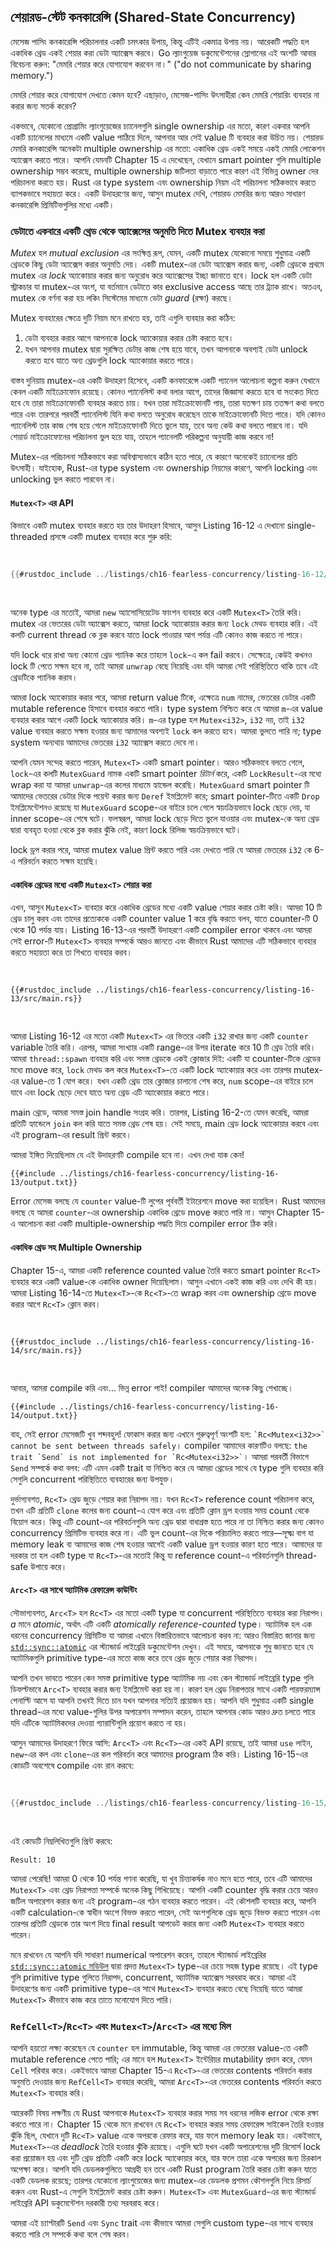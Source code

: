 ## শেয়ারড-স্টেট কনকারেন্সি (Shared-State Concurrency)

মেসেজ পাসিং কনকারেন্সি পরিচালনার একটি চমৎকার উপায়, কিন্তু এটিই একমাত্র উপায় নয়। আরেকটি পদ্ধতি হল একাধিক থ্রেড একই শেয়ার করা ডেটা অ্যাক্সেস করবে। Go ল্যাংগুয়েজ ডকুমেন্টেশনের স্লোগানের এই অংশটি আবার বিবেচনা করুন: "মেমরি শেয়ার করে যোগাযোগ করবেন না।" ("do not communicate by sharing memory.")

মেমরি শেয়ার করে যোগাযোগ দেখতে কেমন হবে? এছাড়াও, মেসেজ-পাসিং উৎসাহীরা কেন মেমরি শেয়ারিং ব্যবহার না করার জন্য সতর্ক করেন?

একভাবে, যেকোনো প্রোগ্রামিং ল্যাংগুয়েজের চ্যানেলগুলি single ownership এর মতো, কারণ একবার আপনি একটি চ্যানেলের মাধ্যমে একটি value পাঠিয়ে দিলে, আপনার আর সেই value টি ব্যবহার করা উচিত নয়। শেয়ারড মেমরি কনকারেন্সি অনেকটা multiple ownership এর মতো: একাধিক থ্রেড একই সময়ে একই মেমরি লোকেশন অ্যাক্সেস করতে পারে। আপনি যেমনটি Chapter 15 এ দেখেছেন, যেখানে smart pointer গুলি multiple ownership সম্ভব করেছে, multiple ownership জটিলতা বাড়াতে পারে কারণ এই বিভিন্ন owner দের পরিচালনা করতে হয়। Rust এর type system এবং ownership নিয়ম এই পরিচালনা সঠিকভাবে করতে ব্যাপকভাবে সহায়তা করে। একটি উদাহরণের জন্য, আসুন mutex দেখি, শেয়ারড মেমরির জন্য আরও সাধারণ কনকারেন্সি প্রিমিটিভগুলির মধ্যে একটি।

### ডেটাতে একবারে একটি থ্রেড থেকে অ্যাক্সেসের অনুমতি দিতে Mutex ব্যবহার করা

_Mutex_ হল _mutual exclusion_ এর সংক্ষিপ্ত রূপ, যেমন, একটি mutex যেকোনো সময়ে শুধুমাত্র একটি থ্রেডকে কিছু ডেটা অ্যাক্সেস করার অনুমতি দেয়। একটি mutex-এর ডেটা অ্যাক্সেস করার জন্য, একটি থ্রেডকে প্রথমে mutex এর _lock_ অ্যাকোয়ার করার জন্য অনুরোধ করে অ্যাক্সেসের ইচ্ছা জানাতে হবে। lock হল একটি ডেটা স্ট্রাকচার যা mutex-এর অংশ, যা বর্তমানে ডেটাতে কার exclusive access আছে তার ট্র্যাক রাখে। অতএব, mutex কে বর্ণনা করা হয় লকিং সিস্টেমের মাধ্যমে ডেটা _guard_ (রক্ষা) করছে।

Mutex ব্যবহারের ক্ষেত্রে দুটি নিয়ম মনে রাখতে হয়, তাই এগুলি ব্যবহার করা কঠিন:

1.  ডেটা ব্যবহার করার আগে আপনাকে lock অ্যাকোয়ার করার চেষ্টা করতে হবে।
2.  যখন আপনার mutex দ্বারা সুরক্ষিত ডেটার কাজ শেষ হয়ে যাবে, তখন আপনাকে অবশ্যই ডেটা unlock করতে হবে যাতে অন্য থ্রেডগুলি lock অ্যাকোয়ার করতে পারে।

বাস্তব দুনিয়ায় mutex-এর একটি উদাহরণ হিসেবে, একটি কনফারেন্সে একটি প্যানেল আলোচনা কল্পনা করুন যেখানে কেবল একটি মাইক্রোফোন রয়েছে। কোনও প্যানেলিস্ট কথা বলার আগে, তাদের জিজ্ঞাসা করতে হবে বা সংকেত দিতে হবে যে তারা মাইক্রোফোনটি ব্যবহার করতে চায়। যখন তারা মাইক্রোফোনটি পায়, তারা যতক্ষণ চায় ততক্ষণ কথা বলতে পারে এবং তারপরে পরবর্তী প্যানেলিস্ট যিনি কথা বলতে অনুরোধ করেছেন তাকে মাইক্রোফোনটি দিতে পারে। যদি কোনও প্যানেলিস্ট তার কাজ শেষ হয়ে গেলে মাইক্রোফোনটি দিতে ভুলে যায়, তবে অন্য কেউ কথা বলতে পারবে না। যদি শেয়ার্ড মাইক্রোফোনের পরিচালনা ভুল হয়ে যায়, তাহলে প্যানেলটি পরিকল্পনা অনুযায়ী কাজ করবে না!

Mutex-এর পরিচালনা সঠিকভাবে করা অবিশ্বাস্যভাবে কঠিন হতে পারে, যে কারণে অনেকেই চ্যানেলের প্রতি উৎসাহী। যাইহোক, Rust-এর type system এবং ownership নিয়মের কারণে, আপনি locking এবং unlocking ভুল করতে পারবেন না।

#### `Mutex<T>` এর API

কিভাবে একটি mutex ব্যবহার করতে হয় তার উদাহরণ হিসাবে, আসুন Listing 16-12 এ দেখানো single-threaded প্রসঙ্গে একটি mutex ব্যবহার করে শুরু করি:

<Listing number="16-12" file-name="src/main.rs" caption="সরলতার জন্য single-threaded প্রসঙ্গে `Mutex<T>` এর API অন্বেষণ করা হচ্ছে">

```rust
{{#rustdoc_include ../listings/ch16-fearless-concurrency/listing-16-12/src/main.rs}}
```

</Listing>

অনেক type এর মতোই, আমরা `new` অ্যাসোসিয়েটেড ফাংশন ব্যবহার করে একটি `Mutex<T>` তৈরি করি। mutex এর ভেতরের ডেটা অ্যাক্সেস করতে, আমরা lock অ্যাকোয়ার করার জন্য `lock` মেথড ব্যবহার করি। এই কলটি current thread কে ব্লক করবে যাতে lock পাওয়ার আগ পর্যন্ত এটি কোনও কাজ করতে না পারে।

যদি lock ধরে রাখা অন্য কোনো থ্রেড প্যানিক করে তাহলে `lock`-এ কল fail করবে। সেক্ষেত্রে, কেউই কখনও lock টি পেতে সক্ষম হবে না, তাই আমরা `unwrap` বেছে নিয়েছি এবং যদি আমরা সেই পরিস্থিতিতে থাকি তবে এই থ্রেডটিকে প্যানিক করাব।

আমরা lock অ্যাকোয়ার করার পরে, আমরা return value টিকে, এক্ষেত্রে `num` নামের, ভেতরের ডেটার একটি mutable reference হিসাবে ব্যবহার করতে পারি। type system নিশ্চিত করে যে আমরা `m`-এর value ব্যবহার করার আগে একটি lock অ্যাকোয়ার করি। `m`-এর type হল `Mutex<i32>`, `i32` নয়, তাই `i32` value ব্যবহার করতে সক্ষম হওয়ার জন্য আমাদের অবশ্যই `lock` কল করতে হবে। আমরা ভুলতে পারি না; type system অন্যথায় আমাদের ভেতরের `i32` অ্যাক্সেস করতে দেবে না।

আপনি যেমন সন্দেহ করতে পারেন, `Mutex<T>` একটি smart pointer। আরও সঠিকভাবে বলতে গেলে, `lock`-এর কলটি `MutexGuard` নামক একটি smart pointer *রিটার্ন* করে, একটি `LockResult`-এর মধ্যে wrap করা যা আমরা `unwrap`-এর কলের মাধ্যমে হ্যান্ডেল করেছি। `MutexGuard` smart pointer টি আমাদের ভেতরের ডেটার দিকে পয়েন্ট করার জন্য `Deref` ইমপ্লিমেন্ট করে; smart pointer-টিতে একটি `Drop` ইমপ্লিমেন্টেশনও রয়েছে যা `MutexGuard` scope-এর বাইরে চলে গেলে স্বয়ংক্রিয়ভাবে lock ছেড়ে দেয়, যা inner scope-এর শেষে ঘটে। ফলস্বরূপ, আমরা lock ছেড়ে দিতে ভুলে যাওয়ার এবং mutex-কে অন্য থ্রেড দ্বারা ব্যবহৃত হওয়া থেকে ব্লক করার ঝুঁকি নেই, কারণ lock রিলিজ স্বয়ংক্রিয়ভাবে ঘটে।

lock ড্রপ করার পরে, আমরা mutex value প্রিন্ট করতে পারি এবং দেখতে পারি যে আমরা ভেতরের `i32` কে 6-এ পরিবর্তন করতে সক্ষম হয়েছি।

#### একাধিক থ্রেডের মধ্যে একটি `Mutex<T>` শেয়ার করা

এখন, আসুন `Mutex<T>` ব্যবহার করে একাধিক থ্রেডের মধ্যে একটি value শেয়ার করার চেষ্টা করি। আমরা 10 টি থ্রেড চালু করব এবং তাদের প্রত্যেককে একটি counter value 1 করে বৃদ্ধি করতে বলব, যাতে counter-টি 0 থেকে 10 পর্যন্ত যায়। Listing 16-13-এর পরবর্তী উদাহরণে একটি compiler error থাকবে এবং আমরা সেই error-টি `Mutex<T>` ব্যবহার সম্পর্কে আরও জানতে এবং কীভাবে Rust আমাদের এটি সঠিকভাবে ব্যবহার করতে সহায়তা করে তা শিখতে ব্যবহার করব।

<Listing number="16-13" file-name="src/main.rs" caption="দশটি থ্রেড প্রতিটি একটি `Mutex<T>` দ্বারা রক্ষিত একটি counter বৃদ্ধি করে">

```rust,ignore,does_not_compile
{{#rustdoc_include ../listings/ch16-fearless-concurrency/listing-16-13/src/main.rs}}
```

</Listing>

আমরা Listing 16-12 এর মতো একটি `Mutex<T>` এর ভিতরে একটি `i32` রাখার জন্য একটি `counter` variable তৈরি করি। এরপর, আমরা সংখ্যার একটি range-এর উপর iterate করে 10 টি থ্রেড তৈরি করি। আমরা `thread::spawn` ব্যবহার করি এবং সমস্ত থ্রেডকে একই ক্লোজার দিই: একটি যা counter-টিকে থ্রেডের মধ্যে move করে, `lock` মেথড কল করে `Mutex<T>`-তে একটি lock অ্যাকোয়ার করে এবং তারপর mutex-এর value-তে 1 যোগ করে। যখন একটি থ্রেড তার ক্লোজার চালানো শেষ করে, `num` scope-এর বাইরে চলে যাবে এবং lock ছেড়ে দেবে যাতে অন্য থ্রেড এটি অ্যাকোয়ার করতে পারে।

main থ্রেডে, আমরা সমস্ত join handle সংগ্রহ করি। তারপর, Listing 16-2-তে যেমন করেছি, আমরা প্রতিটি হ্যান্ডেলে `join` কল করি যাতে সমস্ত থ্রেড শেষ হয়। সেই সময়ে, main থ্রেড lock অ্যাকোয়ার করবে এবং এই program-এর result প্রিন্ট করবে।

আমরা ইঙ্গিত দিয়েছিলাম যে এই উদাহরণটি compile হবে না। এখন দেখা যাক কেন!

```console
{{#include ../listings/ch16-fearless-concurrency/listing-16-13/output.txt}}
```

Error মেসেজ বলছে যে `counter` value-টি লুপের পূর্ববর্তী ইটারেশনে move করা হয়েছিল। Rust আমাদের বলছে যে আমরা `counter`-এর ownership একাধিক থ্রেডে move করতে পারি না। আসুন Chapter 15-এ আলোচনা করা একটি multiple-ownership পদ্ধতি দিয়ে compiler error ঠিক করি।

#### একাধিক থ্রেড সহ Multiple Ownership

Chapter 15-এ, আমরা একটি reference counted value তৈরি করতে smart pointer `Rc<T>` ব্যবহার করে একটি value-কে একাধিক owner দিয়েছিলাম। আসুন এখানে একই কাজ করি এবং দেখি কী হয়। আমরা Listing 16-14-তে `Mutex<T>`-কে `Rc<T>`-তে wrap করব এবং ownership থ্রেডে move করার আগে `Rc<T>` ক্লোন করব।

<Listing number="16-14" file-name="src/main.rs" caption="একাধিক থ্রেডকে `Mutex<T>`-এর owner হওয়ার অনুমতি দেওয়ার জন্য `Rc<T>` ব্যবহার করার চেষ্টা করা হচ্ছে">

```rust,ignore,does_not_compile
{{#rustdoc_include ../listings/ch16-fearless-concurrency/listing-16-14/src/main.rs}}
```

</Listing>

আবার, আমরা compile করি এবং… ভিন্ন error পাই! compiler আমাদের অনেক কিছু শেখাচ্ছে।

```console
{{#include ../listings/ch16-fearless-concurrency/listing-16-14/output.txt}}
```

বাহ, সেই error মেসেজটি খুব শব্দবহুল! ফোকাস করার জন্য এখানে গুরুত্বপূর্ণ অংশটি হল: `` `Rc<Mutex<i32>>` cannot be sent between threads safely ``। compiler আমাদের কারণটিও বলছে: `` the trait `Send` is not implemented for `Rc<Mutex<i32>>` ``। আমরা পরবর্তী বিভাগে `Send` সম্পর্কে কথা বলব: এটি এমন একটি trait যা নিশ্চিত করে যে আমরা থ্রেডের সাথে যে type গুলি ব্যবহার করি সেগুলি concurrent পরিস্থিতিতে ব্যবহারের জন্য উপযুক্ত।

দুর্ভাগ্যবশত, `Rc<T>` থ্রেড জুড়ে শেয়ার করা নিরাপদ নয়। যখন `Rc<T>` reference count পরিচালনা করে, তখন এটি প্রতিটি `clone` কলের জন্য count-এ যোগ করে এবং প্রতিটি ক্লোন ড্রপ হওয়ার সময় count থেকে বিয়োগ করে। কিন্তু এটি count-এর পরিবর্তনগুলি অন্য থ্রেড দ্বারা বাধাগ্রস্ত হতে পারে না তা নিশ্চিত করার জন্য কোনও concurrency প্রিমিটিভ ব্যবহার করে না। এটি ভুল count-এর দিকে পরিচালিত করতে পারে—সূক্ষ্ম বাগ যা memory leak বা আমাদের কাজ শেষ হওয়ার আগেই একটি value ড্রপ হওয়ার কারণ হতে পারে। আমাদের যা দরকার তা হল একটি type যা `Rc<T>`-এর মতোই কিন্তু যা reference count-এ পরিবর্তনগুলি thread-safe উপায়ে করে।

#### `Arc<T>` এর সাথে অ্যাটমিক রেফারেন্স কাউন্টিং

সৌভাগ্যবশত, `Arc<T>` হল `Rc<T>` এর মতো একটি type যা concurrent পরিস্থিতিতে ব্যবহার করা নিরাপদ। _a_ মানে _atomic_, অর্থাৎ এটি একটি _atomically reference-counted_ type। অ্যাটমিক হল এক ধরনের concurrency প্রিমিটিভ যা আমরা এখানে বিস্তারিতভাবে আলোচনা করব না: আরও বিস্তারিত জানার জন্য [`std::sync::atomic`][atomic]<!-- ignore --> এর স্ট্যান্ডার্ড লাইব্রেরি ডকুমেন্টেশন দেখুন। এই সময়ে, আপনাকে শুধু জানতে হবে যে অ্যাটমিকগুলি primitive type-এর মতো কাজ করে তবে থ্রেড জুড়ে শেয়ার করা নিরাপদ।

আপনি তখন ভাবতে পারেন কেন সমস্ত primitive type অ্যাটমিক নয় এবং কেন স্ট্যান্ডার্ড লাইব্রেরি type গুলি ডিফল্টভাবে `Arc<T>` ব্যবহার করার জন্য ইমপ্লিমেন্ট করা হয় না। কারণ হল থ্রেড নিরাপত্তার সাথে একটি পারফরম্যান্স পেনাল্টি আসে যা আপনি তখনই দিতে চান যখন আপনার সত্যিই প্রয়োজন হয়। আপনি যদি শুধুমাত্র একটি single thread-এর মধ্যে value-গুলির উপর অপারেশন সম্পাদন করেন, তাহলে আপনার কোড আরও দ্রুত চলতে পারে যদি এটিকে অ্যাটমিকদের দেওয়া গ্যারান্টিগুলি প্রয়োগ করতে না হয়।

আসুন আমাদের উদাহরণে ফিরে আসি: `Arc<T>` এবং `Rc<T>`-এর একই API রয়েছে, তাই আমরা `use` লাইন, `new`-এর কল এবং `clone`-এর কল পরিবর্তন করে আমাদের program ঠিক করি। Listing 16-15-এর কোডটি অবশেষে compile এবং রান করবে:

<Listing number="16-15" file-name="src/main.rs" caption="একাধিক থ্রেড জুড়ে ownership শেয়ার করতে সক্ষম হওয়ার জন্য `Mutex<T>` wrap করতে একটি `Arc<T>` ব্যবহার করা">

```rust
{{#rustdoc_include ../listings/ch16-fearless-concurrency/listing-16-15/src/main.rs}}
```

</Listing>

এই কোডটি নিম্নলিখিতগুলি প্রিন্ট করবে:

<!-- Not extracting output because changes to this output aren't significant;
the changes are likely to be due to the threads running differently rather than
changes in the compiler -->

```text
Result: 10
```

আমরা পেরেছি! আমরা 0 থেকে 10 পর্যন্ত গণনা করেছি, যা খুব চিত্তাকর্ষক নাও মনে হতে পারে, তবে এটি আমাদের `Mutex<T>` এবং থ্রেড নিরাপত্তা সম্পর্কে অনেক কিছু শিখিয়েছে। আপনি একটি counter বৃদ্ধি করার চেয়ে আরও জটিল অপারেশন করার জন্য এই program-এর গঠন ব্যবহার করতে পারেন। এই কৌশলটি ব্যবহার করে, আপনি একটি calculation-কে স্বাধীন অংশে বিভক্ত করতে পারেন, সেই অংশগুলিকে থ্রেড জুড়ে বিভক্ত করতে পারেন এবং তারপর প্রতিটি থ্রেডকে তার অংশ দিয়ে final result আপডেট করার জন্য একটি `Mutex<T>` ব্যবহার করতে পারেন।

মনে রাখবেন যে আপনি যদি সাধারণ numerical অপারেশন করেন, তাহলে স্ট্যান্ডার্ড লাইব্রেরির [`std::sync::atomic` মডিউল][atomic]<!-- ignore --> দ্বারা প্রদত্ত `Mutex<T>` type-এর চেয়ে সহজ type রয়েছে। এই type গুলি primitive type গুলিতে নিরাপদ, concurrent, অ্যাটমিক অ্যাক্সেস সরবরাহ করে। আমরা এই উদাহরণের জন্য একটি primitive type-এর সাথে `Mutex<T>` ব্যবহার করতে বেছে নিয়েছি যাতে আমরা `Mutex<T>` কীভাবে কাজ করে তাতে মনোযোগ দিতে পারি।

### `RefCell<T>`/`Rc<T>` এবং `Mutex<T>`/`Arc<T>` এর মধ্যে মিল

আপনি হয়তো লক্ষ্য করেছেন যে `counter` হল immutable, কিন্তু আমরা এর ভেতরের value-তে একটি mutable reference পেতে পারি; এর মানে হল `Mutex<T>` ইন্টেরিয়র mutability প্রদান করে, যেমন `Cell` পরিবার করে। একইভাবে আমরা Chapter 15-এ `Rc<T>`-এর ভেতরের contents পরিবর্তন করার অনুমতি দেওয়ার জন্য `RefCell<T>` ব্যবহার করেছি, আমরা `Arc<T>`-এর ভেতরের contents পরিবর্তন করতে `Mutex<T>` ব্যবহার করি।

আরেকটি বিষয় লক্ষণীয় যে Rust আপনাকে `Mutex<T>` ব্যবহার করার সময় সব ধরনের লজিক error থেকে রক্ষা করতে পারে না। Chapter 15 থেকে মনে রাখবেন যে `Rc<T>` ব্যবহার করার সময় রেফারেন্স সাইকেল তৈরি হওয়ার ঝুঁকি ছিল, যেখানে দুটি `Rc<T>` value একে অপরকে রেফার করে, যার ফলে memory leak হয়। একইভাবে, `Mutex<T>`-এর _deadlock_ তৈরি হওয়ার ঝুঁকি রয়েছে। এগুলি ঘটে যখন একটি অপারেশনের দুটি রিসোর্স lock করা প্রয়োজন হয় এবং দুটি থ্রেড প্রতিটি একটি করে lock অ্যাকোয়ার করে, যার ফলে তারা একে অপরের জন্য চিরকাল অপেক্ষা করে। আপনি যদি ডেডলকগুলিতে আগ্রহী হন তবে একটি Rust program তৈরি করার চেষ্টা করুন যাতে একটি ডেডলক রয়েছে; তারপর যেকোনো ল্যাংগুয়েজের জন্য mutex-এর ডেডলক প্রশমন কৌশলগুলি নিয়ে রিসার্চ করুন এবং Rust-এ সেগুলি ইমপ্লিমেন্ট করার চেষ্টা করুন। `Mutex<T>` এবং `MutexGuard`-এর জন্য স্ট্যান্ডার্ড লাইব্রেরি API ডকুমেন্টেশন দরকারী তথ্য সরবরাহ করে।

আমরা এই চ্যাপ্টারটি `Send` এবং `Sync` trait এবং কীভাবে আমরা সেগুলি custom type-এর সাথে ব্যবহার করতে পারি সে সম্পর্কে কথা বলে শেষ করব।

[atomic]: ../std/sync/atomic/index.html
